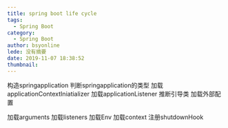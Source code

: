 ```yaml
---
title: spring boot life cycle
tags:
  - Spring Boot
category:
  - Spring Boot
author: bsyonline
lede: 没有摘要
date: 2019-11-07 18:38:52
thumbnail:
---
```


构造springapplication
判断springapplication的类型
加载applicationContextIniatializer
加载applicationListener
推断引导类
加载外部配置

加载arguments
加载listeners
加载Env
加载context
注册shutdownHook









